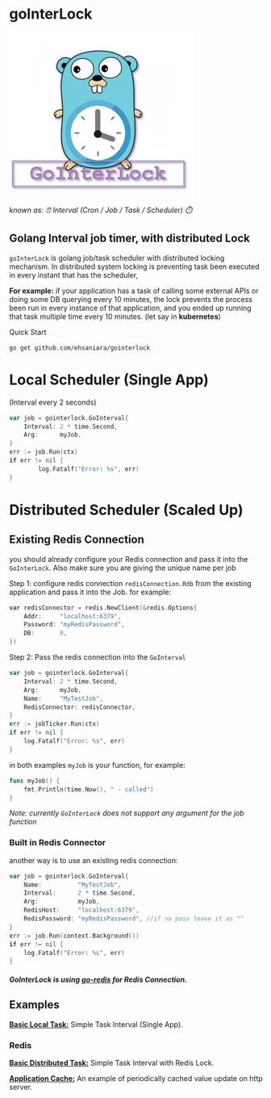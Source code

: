 # goInterLock 
![Go Interval Lock](material/gointerlock.png)

_known as: ⏰ Interval (Cron / Job / Task / Scheduler) ⏱️_

## **Go**lang **Interval** job timer, with distributed **Lock**

`goInterLock` is golang job/task scheduler with distributed locking mechanism. In distributed system locking is preventing task been executed in every instant that has the scheduler, 

**For example:** if your application has a task of calling some external APIs or doing some DB querying every 10 minutes, the lock prevents the process been run in every instance of that application, and you ended up running that task multiple time every 10 minutes. (let say in **kubernetes**)

Quick Start

```shell
go get github.com/ehsaniara/gointerlock
```

# Local Scheduler (Single App)

(Interval every 2 seconds)

```go
var job = gointerlock.GoInterval{
    Interval: 2 * time.Second,
    Arg:      myJob,
}
err := job.Run(ctx)
if err != nil {
        log.Fatalf("Error: %s", err)
}
```

# Distributed Scheduler (Scaled Up)

## Existing Redis Connection
you should already configure your Redis connection and pass it into the `GoInterLock`. Also make sure you are giving the
unique name per job

Step 1: configure redis connection `redisConnection.Rdb` from the existing application and pass it into the Job. for example:
```go
var redisConnector = redis.NewClient(&redis.Options{
    Addr:     "localhost:6379",
    Password: "myRedisPassword", 
    DB:       0,               
})
```
Step 2: Pass the redis connection into the `GoInterval`

```go
var job = gointerlock.GoInterval{
    Interval: 2 * time.Second,
    Arg:      myJob,
    Name:     "MyTestJob",
    RedisConnector: redisConnector,
}
err := jobTicker.Run(ctx)
if err != nil {
    log.Fatalf("Error: %s", err)
}
```

in both examples `myJob` is your function, for example:

```go
func myJob() {
	fmt.Println(time.Now(), " - called")
}
```
_Note: currently `GoInterLock` does not support any argument for the job function_

### Built in Redis Connector

another way is to use an existing redis connection:

```go
var job = gointerlock.GoInterval{
    Name:          "MyTestJob",
    Interval:      2 * time.Second,
    Arg:           myJob,
    RedisHost:     "localhost:6379",
    RedisPassword: "myRedisPassword", //if no pass leave it as ""
}
err := job.Run(context.Background())
if err != nil {
    log.Fatalf("Error: %s", err)
}
```

##### GoInterLock is using [go-redis](https://github.com/go-redis/redis) for Redis Connection.



## Examples
[**Basic Local Task:**](example/basicLocal/main.go) Simple Task Interval (Single App).


### Redis

[**Basic Distributed Task:**](example/redis/basic/main.go) Simple Task Interval with Redis Lock.

[**Application Cache:**](./example/applicationCache/main.go) An example of periodically cached value update on http server.
